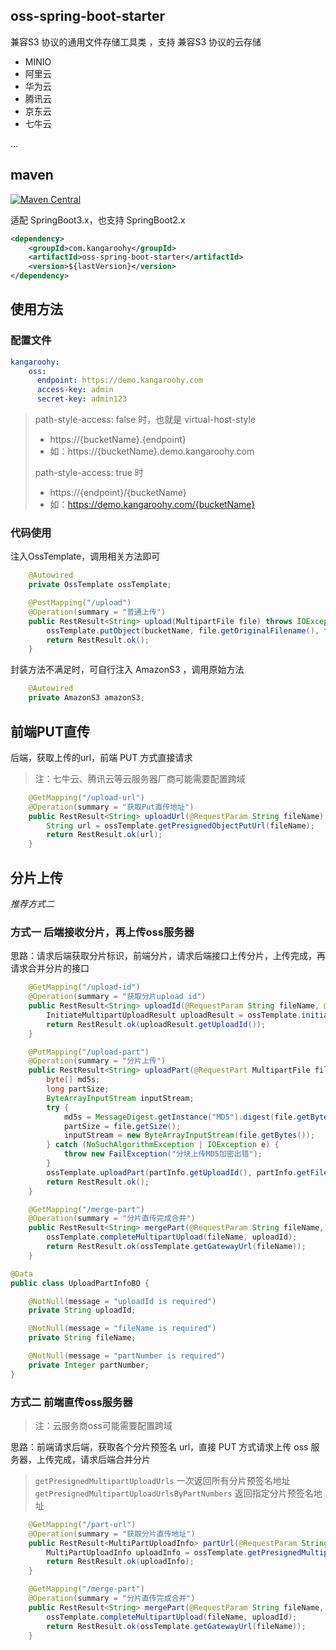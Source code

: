 ## oss-spring-boot-starter

兼容S3 协议的通用文件存储工具类 ，支持 兼容S3 协议的云存储 

- MINIO
- 阿里云
- 华为云
- 腾讯云
- 京东云
- 七牛云

...

## maven

[![Maven Central](https://img.shields.io/maven-central/v/com.kangaroohy/oss-spring-boot-starter.svg)](https://search.maven.org/#search%7Cgav%7C1%7Cg%3A%22com.kangaroohy%22%20AND%20a%3A%oss-spring-boot-starter%22)

适配 SpringBoot3.x，也支持 SpringBoot2.x

```xml
<dependency>
    <groupId>com.kangaroohy</groupId>
    <artifactId>oss-spring-boot-starter</artifactId>
    <version>${lastVersion}</version>
</dependency>
```

## 使用方法

### 配置文件

```yaml
kangaroohy:
    oss:
      endpoint: https://demo.kangaroohy.com
      access-key: admin
      secret-key: admin123
```
> path-style-access: false 时，也就是 virtual-host-style
> - https://{bucketName}.{endpoint}
> - 如：https://{bucketName}.demo.kangaroohy.com
> 
> path-style-access: true 时
> - https://{endpoint}/{bucketName}
> - 如：https://demo.kangaroohy.com/{bucketName}

### 代码使用

注入OssTemplate，调用相关方法即可

```java
    @Autowired
    private OssTemplate ossTemplate;

    @PostMapping("/upload")
    @Operation(summary = "普通上传")
    public RestResult<String> upload(MultipartFile file) throws IOException {
        ossTemplate.putObject(bucketName, file.getOriginalFilename(), file.getContentType(), file.getInputStream());
        return RestResult.ok();
    }
```

封装方法不满足时，可自行注入 AmazonS3 ，调用原始方法

~~~java
    @Autowired
    private AmazonS3 amazonS3;
~~~

## 前端PUT直传

后端，获取上传的url，前端 PUT 方式直接请求

> 注：七牛云、腾讯云等云服务器厂商可能需要配置跨域

~~~java
    @GetMapping("/upload-url")
    @Operation(summary = "获取Put直传地址")
    public RestResult<String> uploadUrl(@RequestParam String fileName) {
        String url = ossTemplate.getPresignedObjectPutUrl(fileName);
        return RestResult.ok(url);
    }
~~~

## 分片上传

*推荐方式二*

### 方式一 后端接收分片，再上传oss服务器

思路：请求后端获取分片标识，前端分片，请求后端接口上传分片，上传完成，再请求合并分片的接口

~~~java
    @GetMapping("/upload-id")
    @Operation(summary = "获取分片upload id")
    public RestResult<String> uploadId(@RequestParam String fileName, @RequestParam String contentType) {
        InitiateMultipartUploadResult uploadResult = ossTemplate.initiateMultipartUpload(ossTemplate.getBucketName(), fileName, contentType);    
        return RestResult.ok(uploadResult.getUploadId());
    }

    @PutMapping("/upload-part")
    @Operation(summary = "分片上传")
    public RestResult<String> uploadPart(@RequestPart MultipartFile file, @RequestPart @Validated UploadPartInfoBO partInfo) {
        byte[] md5s;
        long partSize;
        ByteArrayInputStream inputStream;
        try {
            md5s = MessageDigest.getInstance("MD5").digest(file.getBytes());
            partSize = file.getSize();
            inputStream = new ByteArrayInputStream(file.getBytes());
        } catch (NoSuchAlgorithmException | IOException e) {
            throw new FailException("分块上传MD5加密出错");
        }
        ossTemplate.uploadPart(partInfo.getUploadId(), partInfo.getFileName(), Base64.encodeAsString(md5s), partInfo.getPartNumber(), partSize, inputStream);
        return RestResult.ok();
    }

    @GetMapping("/merge-part")
    @Operation(summary = "分片直传完成合并")
    public RestResult<String> mergePart(@RequestParam String fileName, @RequestParam String uploadId) {
        ossTemplate.completeMultipartUpload(fileName, uploadId);
        return RestResult.ok(ossTemplate.getGatewayUrl(fileName));
    }
~~~

~~~java
@Data
public class UploadPartInfoBO {

    @NotNull(message = "uploadId is required")
    private String uploadId;

    @NotNull(message = "fileName is required")
    private String fileName;

    @NotNull(message = "partNumber is required")
    private Integer partNumber;
}
~~~

### 方式二 前端直传oss服务器

> 注：云服务商oss可能需要配置跨域

思路：前端请求后端，获取各个分片预签名 url，直接 PUT 方式请求上传 oss 服务器，上传完成，请求后端合并分片

> `getPresignedMultipartUploadUrls` 一次返回所有分片预签名地址
> `getPresignedMultipartUploadUrlsByPartNumbers` 返回指定分片预签名地址

~~~java
    @GetMapping("/part-url")
    @Operation(summary = "获取分片直传地址")
    public RestResult<MultiPartUploadInfo> partUrl(@RequestParam String fileName, @RequestParam int partSize, @RequestParam String contentType) {
        MultiPartUploadInfo uploadInfo = ossTemplate.getPresignedMultipartUploadUrls(fileName, partSize, contentType);
        return RestResult.ok(uploadInfo);
    }

    @GetMapping("/merge-part")
    @Operation(summary = "分片直传完成合并")
    public RestResult<String> mergePart(@RequestParam String fileName, @RequestParam String uploadId) {
        ossTemplate.completeMultipartUpload(fileName, uploadId);
        return RestResult.ok(ossTemplate.getGatewayUrl(fileName));
    }
~~~
